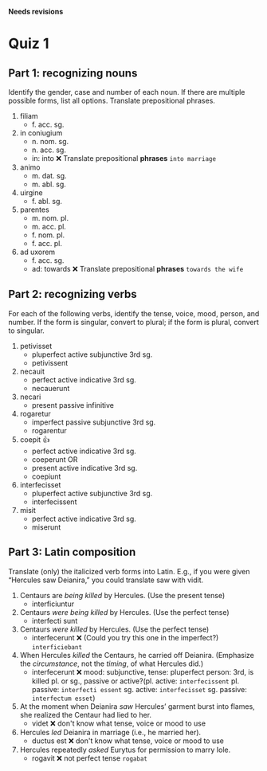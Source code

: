 **Needs revisions**

# Quiz 1

## Part 1: recognizing nouns

Identify the gender, case and number of each noun. 
If there are multiple possible forms, list all options. 
Translate prepositional phrases.

1. filiam
   - f. acc. sg.
2. in coniugium
   - n. nom. sg.
   - n. acc. sg.
   - in: into ❌ Translate prepositional **phrases** `into marriage`
3. animo
   - m. dat. sg. 
   - m. abl. sg.
4. uirgine
   - f. abl. sg.
5. parentes
   - m. nom. pl.
   - m. acc. pl.
   - f. nom. pl.
   - f. acc. pl.
6. ad uxorem
   - f. acc. sg.
   - ad: towards ❌ Translate prepositional **phrases** `towards the wife`

## Part 2: recognizing verbs

For each of the following verbs, identify the tense, voice, mood, person, and number.
If the form is singular, convert to plural; 
if the form is plural, convert to singular.

1. petivisset
   - pluperfect active subjunctive 3rd sg.
   - petivissent
2. necauit
   - perfect active indicative 3rd sg.
   - necauerunt
3. necari
   - present passive infinitive 
4. rogaretur
   - imperfect passive subjunctive 3rd sg.
   - rogarentur
5. coepit 👍
   - perfect active indicative 3rd sg.
   - coeperunt
   OR
   - present active indicative 3rd sg.
   - coepiunt
6. interfecisset
   - pluperfect active subjunctive 3rd sg.
   - interfecissent 
7. misit
   - perfect active indicative 3rd sg.
   - miserunt

## Part 3: Latin composition
Translate (only) the italicized verb forms into Latin. 
E.g., if you were given “Hercules saw Deianira,” you could translate saw with vidit.

1. Centaurs are *being killed* by Hercules. (Use the present tense)
   - interficiuntur
2. Centaurs *were being killed* by Hercules. (Use the perfect tense)
   - interfecti sunt
3. Centaurs *were killed* by Hercules. (Use the perfect tense)
   - interfecerunt ❌ (Could you try this one in the imperfect?) `interficiebant`
4. When Hercules *killed* the Centaurs, he carried off Deianira. (Emphasize the *circumstance*, not the *timing*, of what Hercules did.)
   - interfecerunt ❌ mood: subjunctive, tense: pluperfect person: 3rd, is killed pl. or sg., passive or active?(pl. active: `interfecissent` pl. passive: `interfecti essent` sg. active: `interfecisset` sg. passive: `interfectum esset`)
5. At the moment when Deianira *saw* Hercules’ garment burst into flames, she realized the Centaur had lied to her.
   - videt ❌ don't know what tense, voice or mood to use
6. Hercules *led* Deianira in marriage (i.e., he married her).
   - ductus est ❌ don't know what tense, voice or mood to use
7. Hercules repeatedly *asked* Eurytus for permission to marry Iole.
   - rogavit ❌ not perfect tense `rogabat`

